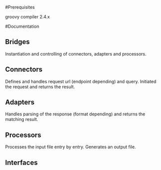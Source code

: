 
#Prerequisites

groovy compiler 2.4.x


#Documentation

## Bridges

Instantiation and controlling of connectors, adapters and processors.

## Connectors

Defines and handles request url (endpoint depending) and query. 
Initiated the request and returns the result.

## Adapters

Handles parsing of the response (format depending) and returns the matching result.

## Processors

Processes the input file entry by entry. Generates an output file.

## Interfaces
